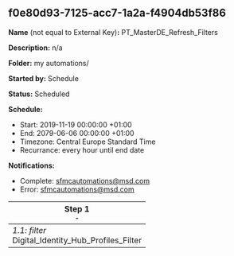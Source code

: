 ## f0e80d93-7125-acc7-1a2a-f4904db53f86

**Name** (not equal to External Key)**:** PT_MasterDE_Refresh_Filters

**Description:** n/a

**Folder:** my automations/

**Started by:** Schedule

**Status:** Scheduled

**Schedule:**

* Start: 2019-11-19 00:00:00 +01:00
* End: 2079-06-06 00:00:00 +01:00
* Timezone: Central Europe Standard Time
* Recurrance: every hour until end date

**Notifications:**

* Complete: sfmcautomations@msd.com
* Error: sfmcautomations@msd.com

| Step 1<br>_<small>-</small>_ |
| --- |
| _1.1: filter_<br>Digital_Identity_Hub_Profiles_Filter |
